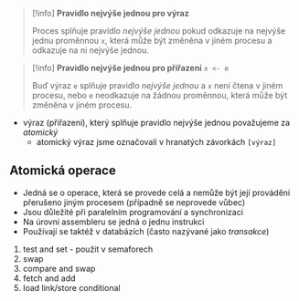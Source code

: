 >[!info]
>**Pravidlo nejvýše jednou pro výraz**
>
>Proces splňuje pravidlo *nejvýše jednou* pokud odkazuje na nejvýše jednu proměnnou `x`, která může být změněna v jiném procesu a odkazuje na ni nejvýše jednou.

>[!info]
>**Pravidlo nejvýše jednou pro přiřazení** `x <- e`
>
>Buď výraz `e` splňuje pravidlo *nejvýše jednou* a `x` není čtena v jiném procesu,
 nebo `e` neodkazuje na žádnou proměnnou, která může být změněna v jiném procesu.

- výraz (přiřazení), který splňuje pravidlo nejvýše jednou považujeme za *atomický*
	- atomický výraz jsme označovali v hranatých závorkách `[výraz]`
## Atomická operace
- Jedná se o operace, která se provede celá a nemůže být její provádění přerušeno jiným procesem (případně se neprovede vůbec)
- Jsou důležité při paralelním programování a synchronizaci
- Na úrovni assembleru se jedná o jednu instrukci
- Používají se taktéž v databázích (často nazývané jako *transakce*)
1) test and set - použit v semaforech
2) swap
3) compare and swap
4) fetch and add
5) load link/store conditional










